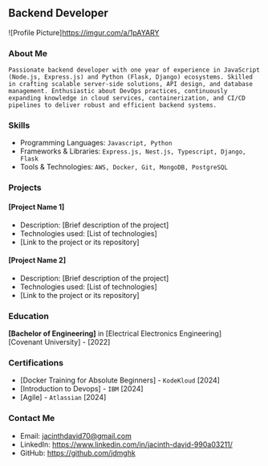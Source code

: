 
## Backend Developer

![Profile Picture]<https://imgur.com/a/1pAYARY>

### About Me
```Passionate backend developer with one year of experience in JavaScript (Node.js, Express.js) and Python (Flask, Django) ecosystems. Skilled in crafting scalable server-side solutions, API design, and database management. Enthusiastic about DevOps practices, continuously expanding knowledge in cloud services, containerization, and CI/CD pipelines to deliver robust and efficient backend systems.```

### Skills
- Programming Languages: ```Javascript, Python```
- Frameworks & Libraries: ```Express.js, Nest.js, Typescript, Django, Flask```
- Tools & Technologies: ```AWS, Docker, Git, MongoDB, PostgreSQL```

### Projects
#### [Project Name 1]
- Description: [Brief description of the project]
- Technologies used: [List of technologies]
- [Link to the project or its repository]

#### [Project Name 2]
- Description: [Brief description of the project]
- Technologies used: [List of technologies]
- [Link to the project or its repository]

### Education
**[Bachelor of Engineering]** in [Electrical Electronics Engineering]  
[Covenant University] - [2022]

### Certifications
- [Docker Training for Absolute Beginners] - ```KodeKloud``` [2024]
- [Introduction to Devops] - ```IBM``` [2024]
- [Agile] - ```Atlassian``` [2024]

### Contact Me
- Email: <jacinthdavid70@gmail.com>
- LinkedIn: <https://www.linkedin.com/in/jacinth-david-990a03211/>
- GitHub: <https://github.com/jdmghk>

